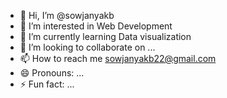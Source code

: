 - 👋 Hi, I’m @sowjanyakb
- 👀 I’m interested in Web Development
- 🌱 I’m currently learning Data visualization
- 💞️ I’m looking to collaborate on ...
- 📫 How to reach me sowjanyakb22@gmail.com
- 😄 Pronouns: ...
- ⚡ Fun fact: ...

<!---
sowjanyakb/sowjanyakb is a ✨ special ✨ repository because its `README.md` (this file) appears on your GitHub profile.
You can click the Preview link to take a look at your changes.
--->
